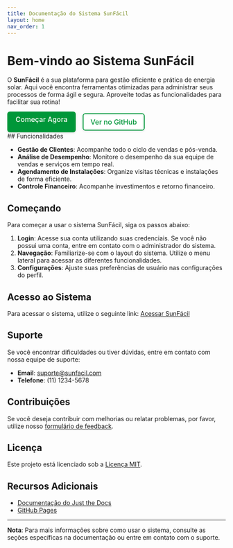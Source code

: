 ```yaml
---
title: Documentação do Sistema SunFácil
layout: home
nav_order: 1
---
```


# Bem-vindo ao Sistema SunFácil

O **SunFácil** é a sua plataforma para gestão eficiente e prática de energia solar. Aqui você encontra ferramentas otimizadas para administrar seus processos de forma ágil e segura. Aproveite todas as funcionalidades para facilitar sua rotina!


<div style="display: flex; gap: 1rem;">
  <a href="#começando" 
     style="width: 25%; text-align: center; background-color: #009739; color: white; border: none; padding: 0.5rem 1rem; border-radius: 6px; box-shadow: 0 2px 4px rgba(0, 0, 0, 0.1); transition: all 0.2s ease-in-out; font-weight: 500; font-size: 1rem; cursor: pointer; text-decoration: none;"
     onmouseover="this.style.transform='translateY(-2px)'; this.style.boxShadow='0 4px 8px rgba(0, 0, 0, 0.15)'"
     onmouseout="this.style.transform='none'; this.style.boxShadow='0 2px 4px rgba(0, 0, 0, 0.1)'">
  Começar Agora
  </a>

  <a href="https://github.com/SunFacil-Labs/sunfacil-just-documentation" 
     style="width: 25%; text-align: center; background-color: white; color: #009739; border: 2px solid #009739; padding: 0.5rem 1rem; border-radius: 6px; box-shadow: 0 2px 4px rgba(0, 0, 0, 0.1); transition: all 0.2s ease-in-out; font-weight: 500; font-size: 1rem; cursor: pointer; text-decoration: none;"
     onmouseover="this.style.transform='translateY(-2px)'; this.style.boxShadow='0 4px 8px rgba(0, 0, 0, 0.15)'"
     onmouseout="this.style.transform='none'; this.style.boxShadow='0 2px 4px rgba(0, 0, 0, 0.1)'">
  Ver no GitHub
  </a>
</div>
## Funcionalidades

- **Gestão de Clientes**: Acompanhe todo o ciclo de vendas e pós-venda.
- **Análise de Desempenho**: Monitore o desempenho da sua equipe de vendas e serviços em tempo real.
- **Agendamento de Instalações**: Organize visitas técnicas e instalações de forma eficiente.
- **Controle Financeiro**: Acompanhe investimentos e retorno financeiro.

## Começando

Para começar a usar o sistema SunFácil, siga os passos abaixo:

1. **Login**: Acesse sua conta utilizando suas credenciais. Se você não possui uma conta, entre em contato com o administrador do sistema.
2. **Navegação**: Familiarize-se com o layout do sistema. Utilize o menu lateral para acessar as diferentes funcionalidades.
3. **Configurações**: Ajuste suas preferências de usuário nas configurações do perfil.

## Acesso ao Sistema

Para acessar o sistema, utilize o seguinte link: [Acessar SunFácil](https://painel.sunfacil.com.br)

## Suporte

Se você encontrar dificuldades ou tiver dúvidas, entre em contato com nossa equipe de suporte:

- **Email**: suporte@sunfacil.com
- **Telefone**: (11) 1234-5678

## Contribuições

Se você deseja contribuir com melhorias ou relatar problemas, por favor, utilize nosso [formulário de feedback](#).

## Licença

Este projeto está licenciado sob a [Licença MIT](#).

## Recursos Adicionais

- [Documentação do Just the Docs](https://just-the-docs.github.io/just-the-docs/)
- [GitHub Pages](https://docs.github.com/en/pages)

---

**Nota**: Para mais informações sobre como usar o sistema, consulte as seções específicas na documentação ou entre em contato com o suporte.
